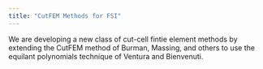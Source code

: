 ```yaml
---
title: "CutFEM Methods for FSI"
---
```


We are developing a new class of cut-cell fintie element methods by extending the CutFEM method of Burman, Massing, and others to use the equilant polynomials technique of Ventura and Bienvenuti.

